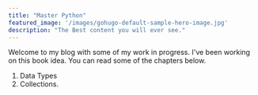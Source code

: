```yaml
---
title: "Master Python"
featured_image: '/images/gohugo-default-sample-hero-image.jpg'
description: "The Best content you will ever see."
---
```

Welcome to my blog with some of my work in progress. I've been working on this book idea. You can read some of the chapters below.

1. Data Types
2. Collections.
